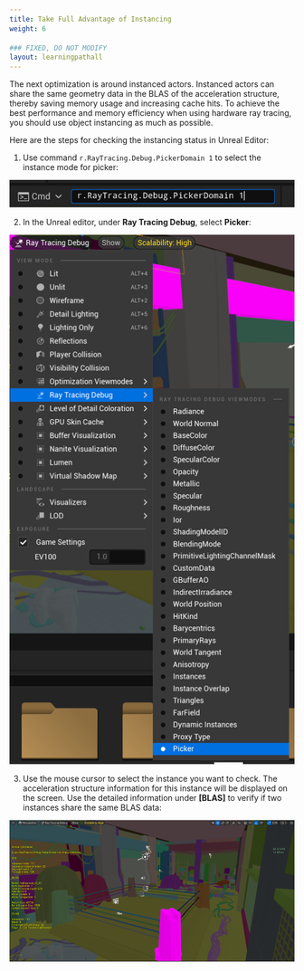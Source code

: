 ```yaml
---
title: Take Full Advantage of Instancing
weight: 6

### FIXED, DO NOT MODIFY
layout: learningpathall
---
```


The next optimization is around instanced actors. Instanced actors can share the same geometry data in the BLAS of the acceleration structure, thereby saving memory usage and increasing cache hits. To achieve the best performance and memory efficiency when using hardware ray tracing, you should use object instancing as much as possible.

Here are the steps for checking the instancing status in Unreal Editor:

1. Use command `r.RayTracing.Debug.PickerDomain 1` to select the instance mode for picker:

![](images/picker-command.png)

2. In the Unreal editor, under **Ray Tracing Debug**, select **Picker**:

![](images/picker-view.png)

3. Use the mouse cursor to select the instance you want to check. The acceleration structure information for this instance will be displayed on the screen. Use the detailed information under **[BLAS]** to verify if two instances share the same BLAS data:

![](images/blas.png)

